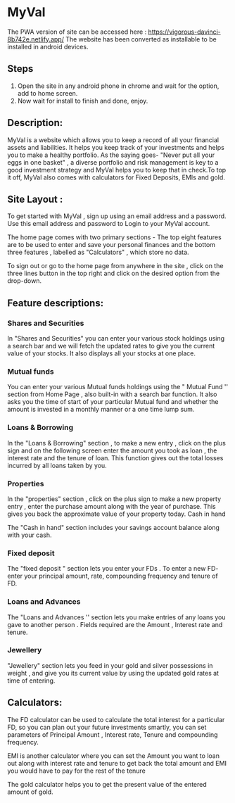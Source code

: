 # MyVal
 
 
 The PWA version of site can be accessed here : https://vigorous-davinci-8b742e.netlify.app/
 The website has been converted as installable to be installed in android devices. 
 
## Steps 
1. Open the site in any android phone in chrome and wait for the option, add to home screen.
2. Now wait for install to finish and done, enjoy.
 
## Description:
MyVal is a website which allows you to keep a record of all your financial assets and liabilities. It helps you keep track of your investments and helps you to make a healthy portfolio. As the saying goes- "Never put all your eggs in one basket" , a diverse portfolio and risk management is key to a good investment strategy and MyVal helps you to keep that in check.To top it off, MyVal also comes with calculators for Fixed Deposits, EMIs and gold. 

## Site Layout :
To get started with MyVal , sign up using an email address and a password. Use this email address and password to Login to your MyVal account. 

The home page comes with two primary sections - The top eight features are to be used to enter and save your personal finances and the bottom three features , labelled as "Calculators" , which store no data.

To sign out or go to the home page from anywhere in the site , click on the three lines button in the top right and click on the desired option from the drop-down.

## Feature descriptions:


### Shares and Securities

In "Shares and Securities" you can enter your various stock holdings using a search bar and we will fetch the updated rates to give you the current value of your stocks. It also displays all your stocks at one place.

### Mutual funds

You can enter your various Mutual funds holdings using the " Mutual Fund '' section from Home Page , also built-in with a search bar function. It also asks you the time of start of your particular Mutual fund and whether the amount is invested in a monthly manner or a one time lump sum.

### Loans & Borrowing

In the "Loans & Borrowing" section , to make a new entry , click on the plus sign and on the following screen enter the amount you took as loan , the interest rate and the tenure of loan. This function gives out the total losses incurred by all loans taken by you.

### Properties

In the "properties" section , click on the plus sign to make a new property entry , enter the purchase amount along with the year of purchase. This gives you back the approximate value of your property today. 
Cash in hand

The "Cash in hand" section includes your savings account balance along with your cash.

### Fixed deposit

The "fixed deposit " section lets you enter your FDs . To enter a new FD- enter your principal amount, rate,  compounding frequency and tenure of FD.

### Loans and Advances 

The "Loans and Advances '' section lets you make entries of any loans you gave to another person . Fields required are the Amount , Interest rate and tenure.

### Jewellery

"Jewellery" section lets you feed in your gold and silver possessions in weight , and give you its current value by using the updated gold rates at time of entering.

## Calculators:

The FD calculator can be used to calculate the total interest for a particular FD, so you can plan out your future investments smartly, you can set parameters of Principal Amount , Interest rate,  Tenure and compounding frequency. 

EMI is another calculator where you can set the Amount you want to loan out along with interest rate and tenure to get back the total amount and EMI you would have to pay for the rest of the tenure 

The gold calculator helps you to get the present value of the entered amount of gold. 





